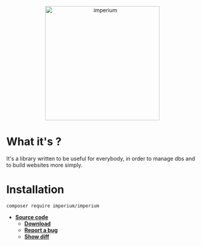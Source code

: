 <p align="center"><img src="https://zupimages.net/up/18/08/rd2u.png" width="300" alt="imperium"></p>

# What it's ?

It's a library written to be useful for everybody, in order to manage dbs and to build websites more simply.

# **Installation**

`composer require imperium/imperium`

* [**Source code**](https://git.fumseck.eu/cgit/imperium)
    * [**Download**](https://git.fumseck.eu/cgit/imperium/snapshot/imperium-10.4.zip)
    * [**Report a bug**](mailto:bugzilla@laposte.net)
    * [**Show diff**](https://git.fumseck.eu/cgit/imperium/diff/?id=10.4&id2=10.3.6&dt=2)
    
